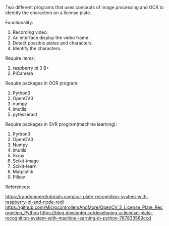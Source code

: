 Two different programs that uses concepts of image processing and OCR to identify the characters on a license plate.

Functionality:
1. Recording video.
2. An interface display the video frame.
3. Detect possible plates and characters.
4. Identify the characters.

Require items: 
1. raspberry pi 3 B+
2. PiCamera

Require packages in OCR program:
1. Python3
2. OpenCV3
3. numpy
4. imutils
5. pytesseract

Require packages in SVR program(machine learning):
1. Python3
2. OpenCV3
4. Numpy
4. imutils
5. Scipy 
6. Scikit-image
7. Scikit-learn
8. Matplotlib
9. Pillow

References:

https://randomnerdtutorials.com/car-plate-recognition-system-with-raspberry-pi-and-node-red/
https://github.com/MicrocontrollersAndMore/OpenCV_3_License_Plate_Recognition_Python
https://blog.devcenter.co/developing-a-license-plate-recognition-system-with-machine-learning-in-python-787833569ccd

